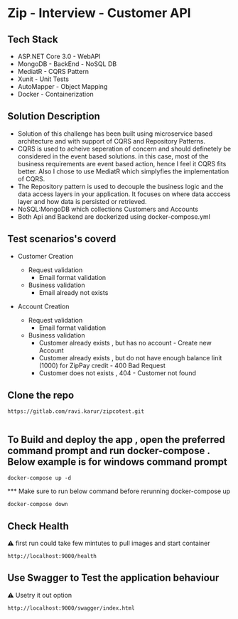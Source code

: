 # Zip - Interview - Customer API

## Tech Stack
- ASP.NET Core 3.0 - WebAPI
- MongoDB			 - BackEnd - NoSQL DB
- MediatR			 - CQRS Pattern
- Xunit			 - Unit Tests
- AutoMapper		 - Object Mapping
- Docker			 - Containerization


## Solution Description

- Solution of this challenge has been built using microservice based architecture and with support of CQRS and Repository Patterns. 
- CQRS is used to acheive seperation of concern and should definetely be considered in the event based solutions. in this case, most of the business requirements are event based action, hence I feel it CQRS fits better. Also I chose to use MediatR which simplyfies the implementation of CQRS.
- The Repository pattern is used to decouple the business logic and the data access layers in your application. It focuses on where data acccess layer and how data is persisted or retrieved.
- NoSQL:MongoDB which collections Customers and Accounts
- Both Api and Backend are dockerized using docker-compose.yml

## Test scenarios's coverd
- Customer Creation
    - Request validation
        - Email format validation
    - Business validation
        - Email already not exists 

- Account Creation
   - Request validation
        - Email format validation         
   - Business validation
        - Customer already exists , but has no account  - Create new Account
        - Customer already exists , but do not have enough balance linit (1000) for ZipPay credit - 400 Bad Request
        - Customer does not exists , 404 - Customer not found
        

## Clone the repo

```
https://gitlab.com/ravi.karur/zipcotest.git
 
```

## To Build and deploy the app , open the preferred command prompt and run docker-compose . Below example is for windows command prompt


```
docker-compose up -d
```

*** Make sure to run below command before rerunning docker-compose up

```
docker-compose down
```


## Check Health 
⚠ first run could take few mintutes to pull images and start container
```
http://localhost:9000/health

```


## Use Swagger to Test the application behaviour

⚠ Usetry it out option
```
http://localhost:9000/swagger/index.html

```


